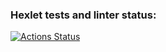 ### Hexlet tests and linter status:
[![Actions Status](https://github.com/eyt5297/js-algorithms-trees-project-lvl1/workflows/hexlet-check/badge.svg)](https://github.com/eyt5297/js-algorithms-trees-project-lvl1/actions)